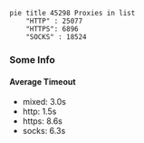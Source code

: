 
```mermaid
pie title 45298 Proxies in list
    "HTTP" : 25077
    "HTTPS": 6896
    "SOCKS" : 18524
```

### Some Info
#### Average Timeout

- mixed: 3.0s
- http: 1.5s
- https: 8.6s
- socks: 6.3s